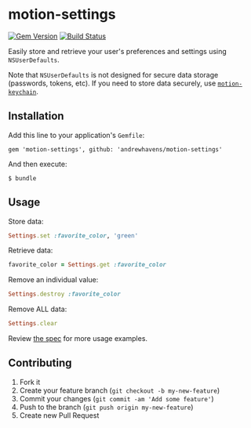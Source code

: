# motion-settings
[![Gem Version](https://badge.fury.io/rb/motion-settings.svg)](http://badge.fury.io/rb/motion-settings) 
[![Build Status](https://travis-ci.org/andrewhavens/motion-settings.svg?branch=master)](https://travis-ci.org/andrewhavens/motion-settings)

Easily store and retrieve your user's preferences and settings using `NSUserDefaults`.

Note that `NSUserDefaults` is not designed for secure data storage (passwords, tokens, etc). If you need to store data securely, use [`motion-keychain`](https://github.com/IconoclastLabs/motion-keychain).

## Installation

Add this line to your application's `Gemfile`:

    gem 'motion-settings', github: 'andrewhavens/motion-settings'

And then execute:

    $ bundle

## Usage

Store data:

```ruby
Settings.set :favorite_color, 'green'
```

Retrieve data:

```ruby
favorite_color = Settings.get :favorite_color
```

Remove an individual value:

```ruby
Settings.destroy :favorite_color
```
Remove ALL data:

```ruby
Settings.clear
```

Review [the spec](https://github.com/andrewhavens/motion-settings/blob/master/spec/main_spec.rb) for more usage examples.

## Contributing

1. Fork it
2. Create your feature branch (`git checkout -b my-new-feature`)
3. Commit your changes (`git commit -am 'Add some feature'`)
4. Push to the branch (`git push origin my-new-feature`)
5. Create new Pull Request
